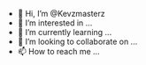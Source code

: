 - 👋 Hi, I’m @Kevzmasterz
- 👀 I’m interested in ...
- 🌱 I’m currently learning ...
- 💞️ I’m looking to collaborate on ...
- 📫 How to reach me ...

<!---
Kevzmasterz/Kevzmasterz is a ✨ special ✨ repository because its `README.md` (this file) appears on your GitHub profile.
You can click the Preview link to take a look at your changes.
--->

